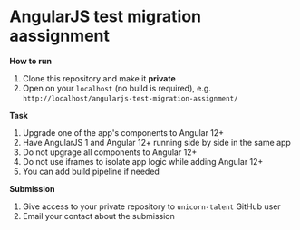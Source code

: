# AngularJS test migration aassignment

**How to run**

1. Clone this repository and make it **private**
2. Open on your `localhost` (no build is required), e.g. `http://localhost/angularjs-test-migration-assignment/`

**Task**

1. Upgrade one of the app's components to Angular 12+
2. Have AngularJS 1 and Angular 12+ running side by side in the same app
3. Do not upgrage all components to Angular 12+
4. Do not use iframes to isolate app logic while adding Angular 12+
5. You can add build pipeline if needed

**Submission**

1. Give access to your private repository to `unicorn-talent` GitHub user
2. Email your contact about the submission
